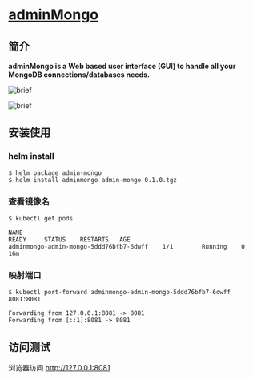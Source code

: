 # [adminMongo](https://github.com/mrvautin/adminMongo "adminMongo")

## 简介
**adminMongo is a Web based user interface (GUI) to handle all your MongoDB connections/databases needs.**

![brief](https://raw.githubusercontent.com/mrvautin/mrvautin.github.io/master/images/adminMongo/adminMongo_collectionview.png "1")

![brief](https://raw.githubusercontent.com/mrvautin/mrvautin.github.io/master/images/adminMongo/adminMongo_searchdocuments.png "1")

## 安装使用

### helm install
```shell
$ helm package admin-mongo
$ helm install adminmongo admin-mongo-0.1.0.tgz
```
### 查看镜像名
```shell
$ kubectl get pods

NAME                                                               READY     STATUS    RESTARTS   AGE
adminmongo-admin-mongo-5ddd76bfb7-6dwff    1/1        Running    0               16m
```

### 映射端口
```shell
$ kubectl port-forward adminmongo-admin-mongo-5ddd76bfb7-6dwff 8081:8081

Forwarding from 127.0.0.1:8081 -> 8081
Forwarding from [::1]:8081 -> 8081
```

## 访问测试
浏览器访问 http://127.0.0.1:8081

